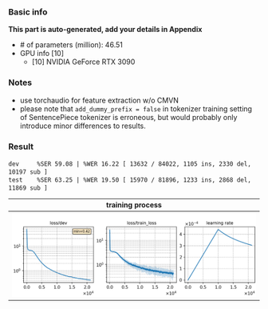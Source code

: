 ### Basic info

**This part is auto-generated, add your details in Appendix**

* \# of parameters (million): 46.51
* GPU info \[10\]
  * \[10\] NVIDIA GeForce RTX 3090

### Notes

* use torchaudio for feature extraction w/o CMVN
* please note that `add_dummy_prefix = false` in tokenizer training setting of SentencePiece tokenizer is erroneous, but would probably only introduce minor differences to results.

### Result
```
dev     %SER 59.08 | %WER 16.22 [ 13632 / 84022, 1105 ins, 2330 del, 10197 sub ]
test    %SER 63.25 | %WER 19.50 [ 15970 / 81896, 1233 ins, 2868 del, 11869 sub ]
```

|     training process    |
|:-----------------------:|
|![monitor](./monitor.png)|
